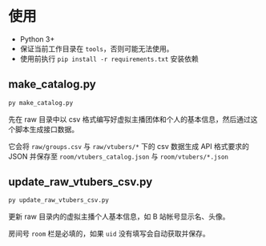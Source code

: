 # 使用

- Python 3+
- 保证当前工作目录在 `tools`，否则可能无法使用。
- 使用前执行 `pip install -r requirements.txt` 安装依赖

## make_catalog.py

```bash
py make_catalog.py
```

先在 raw 目录中以 csv 格式编写好虚拟主播团体和个人的基本信息，然后通过这个脚本生成接口数据。

它会将 `raw/groups.csv` 与 `raw/vtubers/*` 下的 csv 数据生成 API 格式要求的 JSON 并保存至 `room/vtubers_catalog.json` 与 `room/vtubers/*.json`

## update_raw_vtubers_csv.py

```bash
py update_raw_vtubers_csv.py
```

更新 raw 目录内的虚拟主播个人基本信息，如 B 站帐号显示名、头像。

房间号 `room` 栏是必填的，如果 `uid` 没有填写会自动获取并保存。
